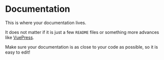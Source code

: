 # Documentation

This is where your documentation lives. 

It does not matter if it is just a few `README` files or something more advances like [VuePress](https://vuepress.vuejs.org/).

Make sure your documentation is as close to your code as possible, so it is easy to edit!  
